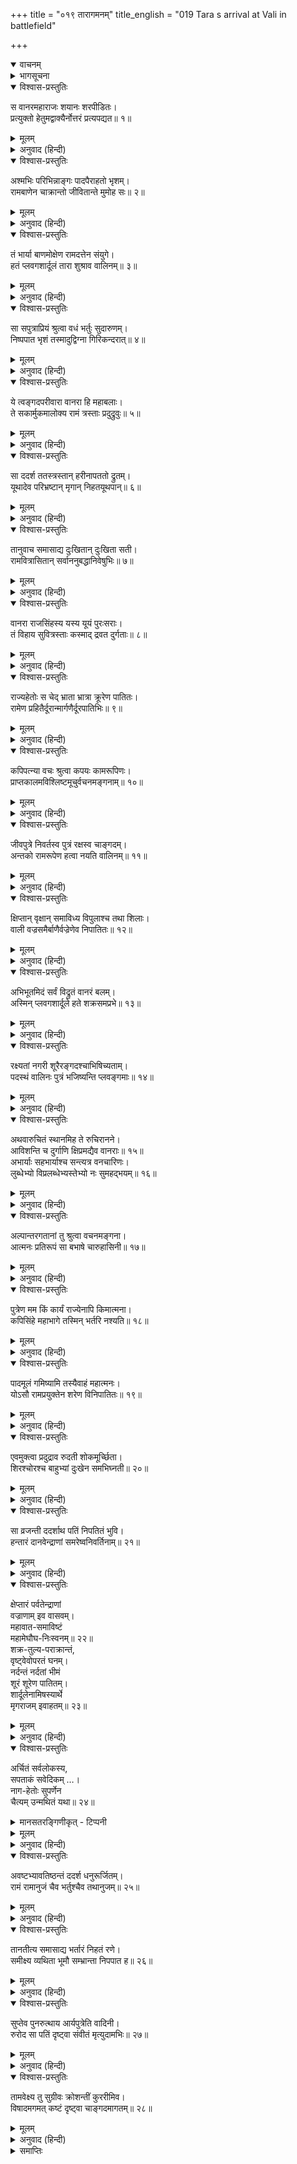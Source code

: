 +++
title = "०१९ तारागमनम्"
title_english = "019 Tara s arrival at Vali in battlefield"

+++
<details open><summary>वाचनम्</summary>
<div caption="श्रीराम-हरिसीताराममूर्ति-घनपाठिभ्यां वचनम्" class="audioEmbed" src="https://archive.org/download/Ramayana-recitation-Sriram-harisItArAmamUrti-Ghanapaati-v2/Kanda_4/Kanda_4_KSK-019-Tharaya_Aagamanam.mp3"></div>
</details>

<details><summary>भागसूचना</summary>

19. अङ्गदसहित ताराका भागे हुए वानरोंसे बात करके वालीके समीप आना और उसकी दुर्दशा देखकर रोना
</details>

<details open><summary>विश्वास-प्रस्तुतिः</summary>

स वानरमहाराजः शयानः शरपीडितः।  
प्रत्युक्तो हेतुमद्वाक्यैर्नोत्तरं प्रत्यपद्यत॥ १॥
</details>

<details><summary>मूलम्</summary>

स वानरमहाराजः शयानः शरपीडितः।  
प्रत्युक्तो हेतुमद्वाक्यैर्नोत्तरं प्रत्यपद्यत॥ १॥
</details>

<details><summary>अनुवाद (हिन्दी)</summary>

वानरोंका महाराज वाली बाणसे पीड़ित होकर भूमिपर पड़ा था। श्रीरामचन्द्रजीके युक्तियुक्त वचनोंद्वारा अपनी बातका उत्तर पाकर उसे फिर कोई जवाब न सूझा॥ १॥
</details>

<details open><summary>विश्वास-प्रस्तुतिः</summary>

अश्मभिः परिभिन्नाङ्गः पादपैराहतो भृशम्।  
रामबाणेन चाक्रान्तो जीवितान्ते मुमोह सः॥ २॥
</details>

<details><summary>मूलम्</summary>

अश्मभिः परिभिन्नाङ्गः पादपैराहतो भृशम्।  
रामबाणेन चाक्रान्तो जीवितान्ते मुमोह सः॥ २॥
</details>

<details><summary>अनुवाद (हिन्दी)</summary>

पत्थरोंकी मार पड़नेसे उसके अङ्ग टूट-फूट गये थे। वृक्षोंके आघातसे भी वह बहुत घायल हो गया था और श्रीरामके बाणसे आक्रान्त होकर तो वह जीवनके अन्तकालमें ही पहुँच गया था। उस समय वह मूर्च्छित हो गया॥ २॥
</details>

<details open><summary>विश्वास-प्रस्तुतिः</summary>

तं भार्या बाणमोक्षेण रामदत्तेन संयुगे।  
हतं प्लवगशार्दूलं तारा शुश्राव वालिनम्॥ ३॥
</details>

<details><summary>मूलम्</summary>

तं भार्या बाणमोक्षेण रामदत्तेन संयुगे।  
हतं प्लवगशार्दूलं तारा शुश्राव वालिनम्॥ ३॥
</details>

<details><summary>अनुवाद (हिन्दी)</summary>

उसकी पत्नी ताराने सुना कि युद्धस्थलमें वानरश्रेष्ठ वाली श्रीरामके चलाये हुए बाणसे मारे गये॥ ३॥
</details>

<details open><summary>विश्वास-प्रस्तुतिः</summary>

सा सपुत्राप्रियं श्रुत्वा वधं भर्तुः सुदारुणम्।  
निष्पपात भृशं तस्मादुद्विग्ना गिरिकन्दरात्॥ ४॥
</details>

<details><summary>मूलम्</summary>

सा सपुत्राप्रियं श्रुत्वा वधं भर्तुः सुदारुणम्।  
निष्पपात भृशं तस्मादुद्विग्ना गिरिकन्दरात्॥ ४॥
</details>

<details><summary>अनुवाद (हिन्दी)</summary>

अपने स्वामीके वधका अत्यन्त भयंकर एवं अप्रिय समाचार सुनकर वह बहुत उद्विग्न हो उठी और अपने पुत्र अङ्गदको साथ ले उस पर्वतकी कन्दरासे बाहर निकली॥ ४॥
</details>

<details open><summary>विश्वास-प्रस्तुतिः</summary>

ये त्वङ्गदपरीवारा वानरा हि महाबलाः।  
ते सकार्मुकमालोक्य रामं त्रस्ताः प्रदुद्रुवुः॥ ५॥
</details>

<details><summary>मूलम्</summary>

ये त्वङ्गदपरीवारा वानरा हि महाबलाः।  
ते सकार्मुकमालोक्य रामं त्रस्ताः प्रदुद्रुवुः॥ ५॥
</details>

<details><summary>अनुवाद (हिन्दी)</summary>

अङ्गदको चारों ओरसे घेरकर उनकी रक्षा करनेवाले जो महाबली वानर थे, वे श्रीरामचन्द्रजीको धनुष लिये देख भयभीत होकर भाग चले॥ ५॥
</details>

<details open><summary>विश्वास-प्रस्तुतिः</summary>

सा ददर्श ततस्त्रस्तान् हरीनापततो द्रुतम्।  
यूथादेव परिभ्रष्टान् मृगान् निहतयूथपान्॥ ६॥
</details>

<details><summary>मूलम्</summary>

सा ददर्श ततस्त्रस्तान् हरीनापततो द्रुतम्।  
यूथादेव परिभ्रष्टान् मृगान् निहतयूथपान्॥ ६॥
</details>

<details><summary>अनुवाद (हिन्दी)</summary>

ताराने वेगसे भागकर आते हुए उन भयभीत वानरोंको देखा। वे जिनके यूथपति मारे गये हों, उन यूथभ्रष्ट मृगोंके समान जान पड़ते थे॥ ६॥
</details>

<details open><summary>विश्वास-प्रस्तुतिः</summary>

तानुवाच समासाद्य दुःखितान् दुःखिता सती।  
रामवित्रासितान् सर्वाननुबद्धानिवेषुभिः॥ ७॥
</details>

<details><summary>मूलम्</summary>

तानुवाच समासाद्य दुःखितान् दुःखिता सती।  
रामवित्रासितान् सर्वाननुबद्धानिवेषुभिः॥ ७॥
</details>

<details><summary>अनुवाद (हिन्दी)</summary>

वे सब वानर श्रीरामसे इस प्रकार डरे हुए थे, मानो उनके बाण इनके पीछे आ रहे हों। उन दुःखी वानरोंके पास पहुँचकर सती-साध्वी तारा और भी दुःखी हो गयी तथा उनसे इस प्रकार बोली—॥ ७॥
</details>

<details open><summary>विश्वास-प्रस्तुतिः</summary>

वानरा राजसिंहस्य यस्य यूयं पुरःसराः।  
तं विहाय सुवित्रस्ताः कस्माद् द्रवत दुर्गताः॥ ८॥
</details>

<details><summary>मूलम्</summary>

वानरा राजसिंहस्य यस्य यूयं पुरःसराः।  
तं विहाय सुवित्रस्ताः कस्माद् द्रवत दुर्गताः॥ ८॥
</details>

<details><summary>अनुवाद (हिन्दी)</summary>

‘वानरो! तुम तो उन राजसिंह वालीके आगे-आगे चलनेवाले थे। अब उन्हें छोड़कर अत्यन्त भयभीत हो दुर्गतिमें पड़कर क्यों भागे जा रहे हो?॥ ८॥
</details>

<details open><summary>विश्वास-प्रस्तुतिः</summary>

राज्यहेतोः स चेद् भ्राता भ्रात्रा क्रूरेण पातितः।  
रामेण प्रहितैर्दूरान्मार्गणैर्दूरपातिभिः॥ ९॥
</details>

<details><summary>मूलम्</summary>

राज्यहेतोः स चेद् भ्राता भ्रात्रा क्रूरेण पातितः।  
रामेण प्रहितैर्दूरान्मार्गणैर्दूरपातिभिः॥ ९॥
</details>

<details><summary>अनुवाद (हिन्दी)</summary>

‘यदि राज्यके लोभसे उस क्रूर भाई सुग्रीवने श्रीरामको प्रेरित करके उनके द्वारा दूरसे चलाये हुए और दूरतक जानेवाले बाणोंद्वारा अपने भाईको मरवा दिया है तो तुमलोग क्यों भागे जा रहे हो?’॥ ९॥
</details>

<details open><summary>विश्वास-प्रस्तुतिः</summary>

कपिपत्न्या वचः श्रुत्वा कपयः कामरूपिणः।  
प्राप्तकालमविश्लिष्टमूचुर्वचनमङ्गनाम्॥ १०॥
</details>

<details><summary>मूलम्</summary>

कपिपत्न्या वचः श्रुत्वा कपयः कामरूपिणः।  
प्राप्तकालमविश्लिष्टमूचुर्वचनमङ्गनाम्॥ १०॥
</details>

<details><summary>अनुवाद (हिन्दी)</summary>

वालीकी पत्नीका वह वचन सुनकर इच्छानुसार रूप धारण करनेवाले उन वानरोंने कल्याणमयी तारा देवीको सम्बोधित करके सर्वसम्मतिसे स्पष्ट शब्दोंमें यह समयोचित बात कही—॥ १०॥
</details>

<details open><summary>विश्वास-प्रस्तुतिः</summary>

जीवपुत्रे निवर्तस्व पुत्रं रक्षस्व चाङ्गदम्।  
अन्तको रामरूपेण हत्वा नयति वालिनम्॥ ११॥
</details>

<details><summary>मूलम्</summary>

जीवपुत्रे निवर्तस्व पुत्रं रक्षस्व चाङ्गदम्।  
अन्तको रामरूपेण हत्वा नयति वालिनम्॥ ११॥
</details>

<details><summary>अनुवाद (हिन्दी)</summary>

‘देवि! अभी तुम्हारा पुत्र जीवित है। तुम लौट चलो और अपने पुत्र अङ्गदकी रक्षा करो। श्रीरामका रूप धारण करके स्वयं यमराज आ पहुँचा है, जो वालीको मारकर अपने साथ ले जा रहा है॥ ११॥
</details>

<details open><summary>विश्वास-प्रस्तुतिः</summary>

क्षिप्तान् वृक्षान् समाविध्य विपुलाश्च तथा शिलाः।  
वाली वज्रसमैर्बाणैर्वज्रेणेव निपातितः॥ १२॥
</details>

<details><summary>मूलम्</summary>

क्षिप्तान् वृक्षान् समाविध्य विपुलाश्च तथा शिलाः।  
वाली वज्रसमैर्बाणैर्वज्रेणेव निपातितः॥ १२॥
</details>

<details><summary>अनुवाद (हिन्दी)</summary>

‘वालीके चलाये हुए वृक्षों और बड़ी-बड़ी शिलाओंको अपने वज्रतुल्य बाणोंसे विदीर्ण करके श्रीरामने वालीको मार गिराया है। मानो वज्रधारी इन्द्रने अपने वज्रके द्वारा किसी महान् पर्वतको धराशायी कर दिया हो॥ १२॥
</details>

<details open><summary>विश्वास-प्रस्तुतिः</summary>

अभिभूतमिदं सर्वं विद्रुतं वानरं बलम्।  
अस्मिन् प्लवगशार्दूले हते शक्रसमप्रभे॥ १३॥
</details>

<details><summary>मूलम्</summary>

अभिभूतमिदं सर्वं विद्रुतं वानरं बलम्।  
अस्मिन् प्लवगशार्दूले हते शक्रसमप्रभे॥ १३॥
</details>

<details><summary>अनुवाद (हिन्दी)</summary>

‘इन्द्रके समान तेजस्वी इन वानरश्रेष्ठ वालीके मारे जानेपर यह सारी वानर-सेना श्रीरामसे पराजित-सी होकर भाग खड़ी हुई है॥ १३॥
</details>

<details open><summary>विश्वास-प्रस्तुतिः</summary>

रक्ष्यतां नगरी शूरैरङ्गदश्चाभिषिच्यताम्।  
पदस्थं वालिनः पुत्रं भजिष्यन्ति प्लवङ्गमाः॥ १४॥
</details>

<details><summary>मूलम्</summary>

रक्ष्यतां नगरी शूरैरङ्गदश्चाभिषिच्यताम्।  
पदस्थं वालिनः पुत्रं भजिष्यन्ति प्लवङ्गमाः॥ १४॥
</details>

<details><summary>अनुवाद (हिन्दी)</summary>

‘तुम शूरवीरोंद्वारा इस नगरीकी रक्षा करो। कुमार अङ्गदका किष्किन्धाके राज्यपर अभिषेक कर दो। राजसिंहासनपर बैठे हुए वालिकुमार अङ्गदकी सभी वानर सेवा करेंगे॥ १४॥
</details>

<details open><summary>विश्वास-प्रस्तुतिः</summary>

अथवारुचितं स्थानमिह ते रुचिरानने।  
आविशन्ति च दुर्गाणि क्षिप्रमद्यैव वानराः॥ १५॥  
अभार्याः सहभार्याश्च सन्त्यत्र वनचारिणः।  
लुब्धेभ्यो विप्रलब्धेभ्यस्तेभ्यो नः सुमहद्भयम्॥ १६॥
</details>

<details><summary>मूलम्</summary>

अथवारुचितं स्थानमिह ते रुचिरानने।  
आविशन्ति च दुर्गाणि क्षिप्रमद्यैव वानराः॥ १५॥  
अभार्याः सहभार्याश्च सन्त्यत्र वनचारिणः।  
लुब्धेभ्यो विप्रलब्धेभ्यस्तेभ्यो नः सुमहद्भयम्॥ १६॥
</details>

<details><summary>अनुवाद (हिन्दी)</summary>

‘अथवा सुमुखि! अब इस नगरमें तुम्हारा रहना हमें अच्छा नहीं जान पड़ता; क्योंकि किष्किन्धाके दुर्गम स्थानोंमें अभी सुग्रीवपक्षीय वानर शीघ्र प्रवेश करेंगे। यहाँ बहुत-से ऐसे वनचारी वानर हैं, जिनमेंसे कुछ तो अपनी स्त्रियोंके साथ हैं और कुछ स्त्रियोंसे बिछुड़े हुए हैं। उनमें राज्यविषयक लोभ पैदा हो गया है और पहले हमलोगोंके द्वारा राज्य-सुखसे वञ्चित किये गये हैं। अतः इस समय उन सबसे हमलोगोंको महान् भय प्राप्त हो सकता है’॥ १५-१६॥
</details>

<details open><summary>विश्वास-प्रस्तुतिः</summary>

अल्पान्तरगतानां तु श्रुत्वा वचनमङ्गना।  
आत्मनः प्रतिरूपं सा बभाषे चारुहासिनी॥ १७॥
</details>

<details><summary>मूलम्</summary>

अल्पान्तरगतानां तु श्रुत्वा वचनमङ्गना।  
आत्मनः प्रतिरूपं सा बभाषे चारुहासिनी॥ १७॥
</details>

<details><summary>अनुवाद (हिन्दी)</summary>

अभी थोड़ी ही दूरतक आये हुए उन वानरोंकी यह बात सुनकर मनोहर हासवाली कल्याणी ताराने उन्हें अपने अनुरूप उत्तर दिया—॥ १७॥
</details>

<details open><summary>विश्वास-प्रस्तुतिः</summary>

पुत्रेण मम किं कार्यं राज्येनापि किमात्मना।  
कपिसिंहे महाभागे तस्मिन् भर्तरि नश्यति॥ १८॥
</details>

<details><summary>मूलम्</summary>

पुत्रेण मम किं कार्यं राज्येनापि किमात्मना।  
कपिसिंहे महाभागे तस्मिन् भर्तरि नश्यति॥ १८॥
</details>

<details><summary>अनुवाद (हिन्दी)</summary>

‘वानरो! जब मेरे महाभाग पतिदेव कपिसिंह वाली ही नष्ट हो रहे हैं, तब मुझे पुत्रसे, राज्यसे तथा अपने इस जीवनसे भी क्या प्रयोजन है?॥ १८॥
</details>

<details open><summary>विश्वास-प्रस्तुतिः</summary>

पादमूलं गमिष्यामि तस्यैवाहं महात्मनः।  
योऽसौ रामप्रयुक्तेन शरेण विनिपातितः॥ १९॥
</details>

<details><summary>मूलम्</summary>

पादमूलं गमिष्यामि तस्यैवाहं महात्मनः।  
योऽसौ रामप्रयुक्तेन शरेण विनिपातितः॥ १९॥
</details>

<details><summary>अनुवाद (हिन्दी)</summary>

‘मैं तो, जिन्हें श्रीरामके चलाये हुए बाणने मार गिराया है, उन महात्मा वालीके चरणोंके समीप ही जाऊँगी’॥
</details>

<details open><summary>विश्वास-प्रस्तुतिः</summary>

एवमुक्त्वा प्रदुद्राव रुदती शोकमूर्च्छिता।  
शिरश्चोरश्च बाहुभ्यां दुःखेन समभिघ्नती॥ २०॥
</details>

<details><summary>मूलम्</summary>

एवमुक्त्वा प्रदुद्राव रुदती शोकमूर्च्छिता।  
शिरश्चोरश्च बाहुभ्यां दुःखेन समभिघ्नती॥ २०॥
</details>

<details><summary>अनुवाद (हिन्दी)</summary>

ऐसा कहकर शोकसे व्याकुल हुई तारा रोती और अपने दोनों हाथोंसे दुःखपूर्वक सिर एवं छाती पीटती हुई बड़े जोरसे दौड़ी॥ २०॥
</details>

<details open><summary>विश्वास-प्रस्तुतिः</summary>

सा व्रजन्ती ददर्शाथ पतिं निपतितं भुवि।  
हन्तारं दानवेन्द्राणां समरेष्वनिवर्तिनाम्॥ २१॥
</details>

<details><summary>मूलम्</summary>

सा व्रजन्ती ददर्शाथ पतिं निपतितं भुवि।  
हन्तारं दानवेन्द्राणां समरेष्वनिवर्तिनाम्॥ २१॥
</details>

<details><summary>अनुवाद (हिन्दी)</summary>

आगे बढ़ती हुई ताराने देखा, जो युद्धमें कभी पीठ न दिखानेवाले दानवराजोंका भी वध करनेमें समर्थ थे, वे मेरे पति वानरराज वाली पृथ्वीपर पड़े हुए हैं॥ २१॥
</details>

<details open><summary>विश्वास-प्रस्तुतिः</summary>

क्षेप्तारं पर्वतेन्द्राणां  
वज्राणाम् इव वासवम्।  
महावात-समाविष्टं  
महामेघौघ-निःस्वनम्॥ २२॥  
शक्र-तुल्य-पराक्रान्तं,  
वृष्ट्वेवोपरतं घनम्।  
नर्दन्तं नर्दतां भीमं  
शूरं शूरेण पातितम्।  
शार्दूलेनामिषस्यार्थे  
मृगराजम् इवाहतम्॥ २३॥
</details>

<details><summary>मूलम्</summary>

क्षेप्तारं पर्वतेन्द्राणां वज्राणामिव वासवम्।  
महावातसमाविष्टं महामेघौघनिःस्वनम्॥ २२॥  
शक्रतुल्यपराक्रान्तं वृष्ट्वेवोपरतं घनम्।  
नर्दन्तं नर्दतां भीमं शूरं शूरेण पातितम्।  
शार्दूलेनामिषस्यार्थे मृगराजमिवाहतम्॥ २३॥
</details>

<details><summary>अनुवाद (हिन्दी)</summary>

वज्र चलानेवाले इन्द्रके समान जो रणभूमिमें बड़े-बड़े पर्वतोंको उठाकर फेंकते थे, जिनके वेगमें प्रचण्ड आँधीका समावेश था, जिनका सिंहनाद महान् मेघोंकी गम्भीर गर्जनाको भी तिरस्कृत कर देता था तथा जो इन्द्रके तुल्य पराक्रमी थे, वे ही इस समय वर्षा करके शान्त हुए बादलके समान चेष्टासे विरत हो गये हैं। जो स्वयं गर्जना करके गर्जनेवाले वीरोंके मनमें भय उत्पन्न कर देते थे, वे शूरवीर वाली एक दूसरे शूरवीरके द्वारा मार गिराये गये हैं। जैसे मांसके लिये एक सिंहने दूसरे सिंहको मार डाला हो, उसी प्रकार राज्यके लिये अपने भाईके द्वारा ही इनका वध किया गया है॥ २२-२३॥
</details>

<details open><summary>विश्वास-प्रस्तुतिः</summary>

अर्चितं सर्वलोकस्य,  
सपताकं सवेदिकम् …।  
नाग-हेतोः सुपर्णेन  
चैत्यम् उन्मथितं यथा॥ २४॥
</details>

<details><summary>मानसतरङ्गिणीकृत् - टिप्पनी</summary>

A peculiar simile with an early allusion to temple worship in the rAmAyaNa.  
vAlin felled by rAma is compared to chaitya equipped with flags & altars ravaged by an eagle in hunting a snake. Evidently, it implies a small shrine that a snake might seek as shelter & or for prey & the eagle chasing it damages the shrine going after it. Perhaps hard to picture unless one has seen something like that.
</details>

<details><summary>मूलम्</summary>

अर्चितं सर्वलोकस्य सपताकं सवेदिकम्।  
नागहेतोः सुपर्णेन चैत्यमुन्मथितं यथा॥ २४॥
</details>

<details><summary>अनुवाद (हिन्दी)</summary>

जो सब लोगोंके द्वारा पूजित हो, जहाँ पताका फहरायी गयी हो तथा जिसके पास देवताकी वेदी शोभा पाती हो, उस चैत्य वृक्ष या देवालयको वहाँ छिपे हुए किसी नागको पकड़नेके लिये यदि गरुड़ने मथ डाला हो—नष्ट-भ्रष्ट कर दिया हो तो उसकी जैसी दुरवस्था देखी जाती है,वैसी ही दशा आज वालीकी हो रही है (यह सब ताराने देखा)॥
</details>

<details open><summary>विश्वास-प्रस्तुतिः</summary>

अवष्टभ्यावतिष्ठन्तं ददर्श धनुरूर्जितम्।  
रामं रामानुजं चैव भर्तुश्चैव तथानुजम्॥ २५॥
</details>

<details><summary>मूलम्</summary>

अवष्टभ्यावतिष्ठन्तं ददर्श धनुरूर्जितम्।  
रामं रामानुजं चैव भर्तुश्चैव तथानुजम्॥ २५॥
</details>

<details><summary>अनुवाद (हिन्दी)</summary>

आगे जानेपर उसने देखा, अपने तेजस्वी धनुषको धरतीपर टेककर उसके सहारे श्रीरामचन्द्रजी खड़े हैं। साथ ही उनके छोटे भाई लक्ष्मण हैं और वहीं पतिके छोटे भाई सुग्रीव भी मौजूद हैं॥ २५॥
</details>

<details open><summary>विश्वास-प्रस्तुतिः</summary>

तानतीत्य समासाद्य भर्तारं निहतं रणे।  
समीक्ष्य व्यथिता भूमौ सम्भ्रान्ता निपपात ह॥ २६॥
</details>

<details><summary>मूलम्</summary>

तानतीत्य समासाद्य भर्तारं निहतं रणे।  
समीक्ष्य व्यथिता भूमौ सम्भ्रान्ता निपपात ह॥ २६॥
</details>

<details><summary>अनुवाद (हिन्दी)</summary>

उन सबको पार करके वह रणभूमिमें घायल पड़े हुए अपने पतिके पास पहुँची। उन्हें देखकर उसके मनमें बड़ी व्यथा हुई और वह अत्यन्त व्याकुल होकर पृथ्वीपर गिर पड़ी॥ २६॥
</details>

<details open><summary>विश्वास-प्रस्तुतिः</summary>

सुप्तेव पुनरुत्थाय आर्यपुत्रेति वादिनी।  
रुरोद सा पतिं दृष्ट्वा संवीतं मृत्युदामभिः॥ २७॥
</details>

<details><summary>मूलम्</summary>

सुप्तेव पुनरुत्थाय आर्यपुत्रेति वादिनी।  
रुरोद सा पतिं दृष्ट्वा संवीतं मृत्युदामभिः॥ २७॥
</details>

<details><summary>अनुवाद (हिन्दी)</summary>

फिर मानो वह सोकर उठी हो, इस प्रकार ‘हा आर्यपुत्र!’ कहकर मृत्युपाशसे बँधे हुए पतिकी ओर देखती हुई रोने लगी॥ २७॥
</details>

<details open><summary>विश्वास-प्रस्तुतिः</summary>

तामवेक्ष्य तु सुग्रीवः क्रोशन्तीं कुररीमिव।  
विषादमगमत् कष्टं दृष्ट्वा चाङ्गदमागतम्॥ २८॥
</details>

<details><summary>मूलम्</summary>

तामवेक्ष्य तु सुग्रीवः क्रोशन्तीं कुररीमिव।  
विषादमगमत् कष्टं दृष्ट्वा चाङ्गदमागतम्॥ २८॥
</details>

<details><summary>अनुवाद (हिन्दी)</summary>

उस समय कुररीके समान करुण क्रन्दन करती हुई तारा तथा उसके साथ आये हुए अङ्गदको देखकर सुग्रीवको बड़ा कष्ट हुआ। वे विषादमें डूब गये॥ २८॥
</details>

<details><summary>समाप्तिः</summary>

इत्यार्षे श्रीमद्रामायणे वाल्मीकीये आदिकाव्ये किष्किन्धाकाण्डे एकोनविंशः सर्गः॥ १९॥  
इस प्रकार श्रीवाल्मीकिनिर्मित आर्षरामायण आदिकाव्यके किष्किन्धाकाण्डमें उन्नीसवाँ सर्ग पूरा हुआ॥ १९॥
</details>

